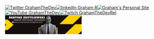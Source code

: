 <div>
  <a href="https://x.com/GrahamTheDev"><img src="readme/twitter.svg" width="19.5%" height=120
      alt="Twitter GrahamTheDev"></a><a href="https://www.linkedin.com/in/grahamthedev/"><img src="readme/linkedin.svg"
      width="19.5%" height=120 alt="linkedIn Graham R"></a><a href="https://grahamthe.dev"><img src="readme/logo.svg"
      width="22%" height=120 alt="Graham's Personal Site"></a><a href="https://www.youtube.com/@grahamthedev"><img
      src="readme/youtube.svg" width="19.5%" height=120 alt="YouTube GrahamTheDev"></a><a
    href="https://twitch.tv/GrahamTheDevRel"><img src="readme/twitch.svg" width="19.5%" height=120
      alt="Twitch GrahamTheDevRel"></a>
</div>
<div>
  <picture>
    <source media="(prefers-color-scheme: light)" srcset="banner.png">
    <source media="(prefers-color-scheme: dark)" srcset="banner-light.png">
    <img src="banner.png"
      alt="You will find me writing about tech, web dev, accessibility, breaking the internet and more over on DEV! Purple and neon pink design with Graham pointing at the next section"
      width="50%" title="My writing on DEV">
  </picture>
</div>